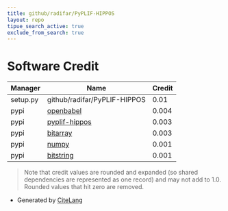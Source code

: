 ```yaml
---
title: github/radifar/PyPLIF-HIPPOS
layout: repo
tipue_search_active: true
exclude_from_search: true
---
```

# Software Credit

|Manager|Name|Credit|
|-------|----|------|
|setup.py|github/radifar/PyPLIF-HIPPOS|0.01|
|pypi|[openbabel](http://openbabel.org/)|0.004|
|pypi|[pyplif-hippos](https://github.com/radifar/PyPLIF-HIPPOS)|0.003|
|pypi|[bitarray](https://github.com/ilanschnell/bitarray)|0.003|
|pypi|[numpy](https://www.numpy.org)|0.001|
|pypi|[bitstring](https://github.com/scott-griffiths/bitstring)|0.001|


> Note that credit values are rounded and expanded (so shared dependencies are represented as one record) and may not add to 1.0. Rounded values that hit zero are removed.


- Generated by [CiteLang](https://github.com/vsoch/citelang)
